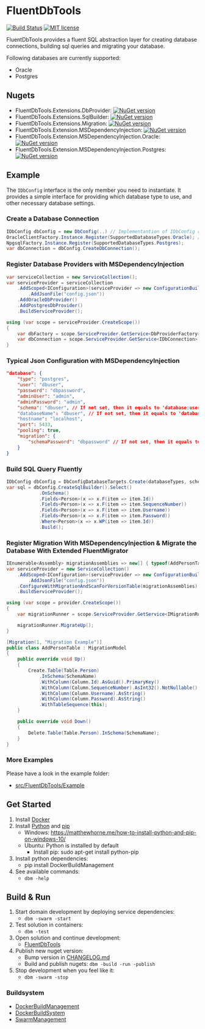 ﻿# FluentDbTools

[![Build Status](https://travis-ci.com/DIPSAS/FluentDbTools.svg?branch=master)](https://travis-ci.com/DIPSAS/FluentDbTools)
[![MIT license](http://img.shields.io/badge/license-MIT-brightgreen.svg)](http://opensource.org/licenses/MIT)

FluentDbTools provides a fluent SQL abstraction layer for creating database connections, building sql queries and migrating your database.

Following databases are currently supported:
- Oracle
- Postgres

## Nugets
- FluentDbTools.Extensions.DbProvider: [![NuGet version](https://badge.fury.io/nu/FluentDbTools.Extensions.DbProvider.svg)](https://badge.fury.io/nu/FluentDbTools.Extensions.DbProvider)
- FluentDbTools.Extensions.SqlBuilder: [![NuGet version](https://badge.fury.io/nu/FluentDbTools.Extensions.SqlBuilder.svg)](https://badge.fury.io/nu/FluentDbTools.Extensions.SqlBuilder)
- FluentDbTools.Extensions.Migration: [![NuGet version](https://badge.fury.io/nu/FluentDbTools.Extensions.Migration.svg)](https://badge.fury.io/nu/FluentDbTools.Extensions.Migration)
- FluentDbTools.Extension.MSDependencyInjection: [![NuGet version](https://badge.fury.io/nu/FluentDbTools.Extensions.MSDependencyInjection.svg)](https://badge.fury.io/nu/FluentDbTools.Extensions.MSDependencyInjection)
- FluentDbTools.Extension.MSDependencyInjection.Oracle: [![NuGet version](https://badge.fury.io/nu/FluentDbTools.Extensions.MSDependencyInjection.Oracle.svg)](https://badge.fury.io/nu/FluentDbTools.Extensions.MSDependencyInjection.Oracle)
- FluentDbTools.Extension.MSDependencyInjection.Postgres: [![NuGet version](https://badge.fury.io/nu/FluentDbTools.Extensions.MSDependencyInjection.Postgres.svg)](https://badge.fury.io/nu/FluentDbTools.Extensions.MSDependencyInjection.Postgres)

## Example
The `IDbConfig` interface is the only member you need to instantiate.
It provides a simple interface for providing which database type to use, and other necessary database settings.

### Create a Database Connection
```csharp
IDbConfig dbConfig = new DbConfig(..) // Implementantion of IDbConfig requested
OracleClientFactory.Instance.Register(SupportedDatabaseTypes.Oracle); // Register the database factories you see fit
NpgsqlFactory.Instance.Register(SupportedDatabaseTypes.Postgres);
var dbConnection = dbConfig.CreateDbConnection();
```

### Register Database Providers with MSDependencyInjection
```csharp     
var serviceCollection = new ServiceCollection();       
var serviceProvider = serviceCollection
    .AddScoped<IConfiguration>(serviceProvider => new ConfigurationBuilder()
        .AddJsonFile("config.json"))
    .AddOracleDbProvider()
    .AddPostgresDbProvider()
    .BuildServiceProvider();

using (var scope = serviceProvider.CreateScope())
{
    var dbFactory = scope.ServiceProvider.GetService<DbProviderFactory>();
    var dbConnection = scope.ServiceProvider.GetService<IDbConnection>();
}
```

### Typical Json Configuration with MSDependencyInjection
```json
"database": {
    "type": "postgres",
    "user": "dbuser",
    "password": "dbpassword",
    "adminUser": "admin",
    "adminPassword": "admin",
    "schema": "dbuser", // If not set, then it equals to 'database:user'
    "databaseName": "dbuser", // If not set, then it equals to 'database:schema'
    "hostname": "localhost",
    "port": 5433,
    "pooling": true,
    "migration": {
        "schemaPassword": "dbpassword" // If not set, then it equals to 'database:password'
    }
}
```

### Build SQL Query Fluently
```csharp
IDbConfig dbConfig = DbConfigDatabaseTargets.Create(databaseTypes, schema);
var sql = dbConfig.CreateSqlBuilder().Select()
            .OnSchema()
            .Fields<Person>(x => x.F(item => item.Id))
            .Fields<Person>(x => x.F(item => item.SequenceNumber))
            .Fields<Person>(x => x.F(item => item.Username))
            .Fields<Person>(x => x.F(item => item.Password))
            .Where<Person>(x => x.WP(item => item.Id))
            .Build();
```

### Register Migration With MSDependencyInjection & Migrate the Database With Extended FluentMigrator
```csharp
IEnumerable<Assembly> migrationAssemblies => new[] { typeof(AddPersonTable).Assembly };
var serviceProvider = new ServiceCollection()
    .AddScoped<IConfiguration>(serviceProvider => new ConfigurationBuilder()
        .AddJsonFile("config.json"))
    .ConfigureWithMigrationAndScanForVersionTable(migrationAssemblies)
    .BuildServiceProvider();

using (var scope = provider.CreateScope())
{
    var migrationRunner = scope.ServiceProvider.GetService<IMigrationRunner>();

    migrationRunner.MigrateUp();
}
```

```csharp
[Migration(1, "Migration Example")]
public class AddPersonTable : MigrationModel
{
    public override void Up()
    {
        Create.Table(Table.Person)
            .InSchema(SchemaName)
            .WithColumn(Column.Id).AsGuid().PrimaryKey()
            .WithColumn(Column.SequenceNumber).AsInt32().NotNullable()
            .WithColumn(Column.Username).AsString()
            .WithColumn(Column.Password).AsString()
            .WithTableSequence(this);
    }

    public override void Down()
    {
        Delete.Table(Table.Person).InSchema(SchemaName);
    }
}
```

### More Examples
Please have a look in the example folder: 
- [src/FluentDbTools/Example](src/FluentDbTools/Example)

## Get Started
1. Install [Docker](https://www.docker.com/)
2. Install [Python](https://www.python.org/) and [pip](https://pypi.org/project/pip/)
    - Windows:  https://matthewhorne.me/how-to-install-python-and-pip-on-windows-10/
    - Ubuntu: Python is installed by default
        - Install pip: sudo apt-get install python-pip
3. Install python dependencies:
    - pip install DockerBuildManagement
4. See available commands:
    - `dbm -help`

## Build & Run
1. Start domain development by deploying service dependencies:
    - `dbm -swarm -start`
2. Test solution in containers:
    - `dbm -test`
3. Open solution and continue development:
    - [FluentDbTools](src/FluentDbTools)
4. Publish new nuget version:
    - Bump version in [CHANGELOG.md](CHANGELOG.md)
    - Build and publish nugets: `dbm -build -run -publish`
7. Stop development when you feel like it:
    - `dbm -swarm -stop`

### Buildsystem
- [DockerBuildManagement](https://github.com/DIPSAS/DockerBuildManagement)
- [DockerBuildSystem](https://github.com/DIPSAS/DockerBuildSystem)
- [SwarmManagement](https://github.com/DIPSAS/SwarmManagement)
